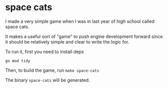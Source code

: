 space cats
===

I made a very simple game when I was in last year of high school called space cats.

It makes a useful sort of "game" to push engine development forward since it should
be relatively simple and clear to write the logic for.

To run it, first you need to install deps

`go mod tidy`

Then, to build the game, run `make space-cats`

The binary `space-cats` will be generated.

